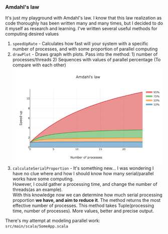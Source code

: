 ### Amdahl's law


It's just my playground with Amdahl's law. I know that this law realization as code thoroughly has been written many and many times, but I decided to do it myself as research and learning.
I've written several useful methods for computing desired values
1) `speedUpRate` - Calculates how fast will your system with a specific number of processes, and with some proportion of parallel computing
2) `drawPlot` - Draws graph with plots. Pass into the method: 1) number of processes/threads 2) Sequences with values of parallel percentage (To compare with each other)
![img.png](plot.png)
3) `calculateSerialProportion` -
   It's something new... I was wondering I have no clue where and how I should know how many serial/parallel works have some computing.\
   However, I could gather a processing time, and change the number of threads(as an example).\
   With this knowledge now we can determine how much serial processing proportion **we have, and aim to reduce it**. The method returns the most effective number of processes.
   This method takes Tuple(processing time, number of processes). More values, better and precise output.



There's my attempt at modeling parallel work: `src/main/scala/SomeApp.scala` 